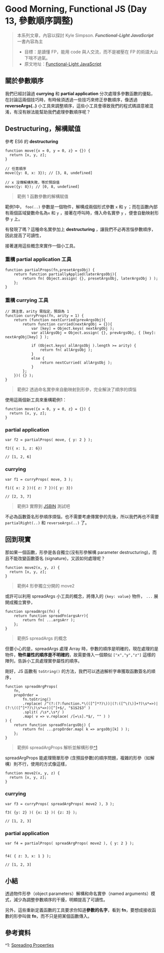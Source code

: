 Good Morning, Functional JS (Day 13, 參數順序調整)
===
> 本系列文章，內容以探討 Kyle Simpson. ***Functional-Light JavaScript*** 一書內容為主
>* 目標：是讀懂 FP，能用 code 與人交流，而不是被壓在 FP 的術語大山下喘不過氣。
>* 原文地址：[Functional-Light JavaScript](https://github.com/getify/Functional-Light-JS)

## 關於參數順序
我們已經討論過 **currying** 和 **partial application** 分次處理多參數函數的優點，在討論這兩個技巧時，有時候須透過一些技巧來修正參數順序，像透過 **reverseArgs(..)** 小工具來調整順序，這些小工具會導致我們的程式碼語意被混淆，有沒有辦法能幫助我們處理參數順序呢？

## Destructuring，解構賦值
參考 ES6 的 **destructuring**

```
function move({x = 0, y = 0, z} = {}) {
  return [x, y, z];
}

// 任意順序
move({y: 8, x: 3}); // [3, 8, undefined]

// x 沒傳解構失敗，等於預設值
move({y: 8}); // [0, 8, undefined]
```
> 範例 1 函數參數的解構賦值

範例1中， `foo(..)` 參數是一個物件，解構成兩個形式參數 `x` 和 `y` ；而在函數內部有兩個區域變數命名為`x` 和 `y` ，接著在呼叫時，傳入命名實參 `y` ，便會自動映射形參 `y` 上。

有發現了嗎？這種命名實參加上 **destructuring** ，讓我們不必再苦惱參數順序，因此提高了可讀性，

接著運用這些概念來實作一個小工具。

### 重構 **partial application** 工具

```javascript=
function partialProps(fn,presetArgsObj) {
    return function partiallyApplied(laterArgsObj){
        return fn( Object.assign( {}, presetArgsObj, laterArgsObj ) );
    };
}

```

### 重構 **currying** 工具
```javascript=
// 請注意，arity 需指定，預設為 1
function curryProps(fn, arity = 1) {
    return (function nextCurried(prevArgsObj){
        return function curried(nextArgObj = {}){
            var [key] = Object.keys( nextArgObj );
            var allArgsObj = Object.assign( {}, prevArgsObj, { [key]: nextArgObj[key] } );

            if (Object.keys( allArgsObj ).length >= arity) {
                return fn( allArgsObj );
            }
            else {
                return nextCurried( allArgsObj );
            }
        };
    })( {} );
}
```

> 範例2 透過命名實參來自動映射到形參，完全解決了順序的煩惱

使用這兩個新工具來重構範例1：

```
function move({x = 0, y = 0, z} = {}) {
  return [x, y, z];
}
```

### **partial application**

```
var f2 = partialProps( move, { y: 2 } );

f2({ x: 1, z: 6})

// [1, 2, 6]
```

### **currying**

```
var f1 = curryProps( move, 3 );

f1({ x: 2 })({ z: 7 })({ y: 3})

// [2, 3, 7]
```

> 範例3 實際到 [JSBIN](https://jsbin.com/kehisofaro/1/edit?js,console) 測試吧

不必為函數簽名形參順序煩惱，也不需要考慮傳實參的先後，所以我們再也不需要 `partialRight(..)` 和 `reverseArgs(..)` 了。

## 回到現實

那如果一個函數，形參是各自獨立(沒有形參解構 parameter destructuring)，而且不能改變函數簽名 (signature)，又該如何處理呢？

```javascript=
function move2(x, y, z) {
  return [x, y, z];
}
```
> 範例4 形參獨立分開的 move2

或許可以利用 spreadArgs 小工具的概念，將傳入的 `{key: value}` 物件， `...` 展開成獨立實參，

```javascript=
function spreadArgs(fn) {
    return function spreadFn(argsArr){
        return fn( ...argsArr );
    };
}
```
> 範例5 spreadArgs 的概念

但要小心的是，spreadArgs 處理 Array 時，參數的順序是明確的，現在處理的是物件，**物件屬性的順序是不明確的**，故需要傳入一個類似 `["x","y","z"]` 這樣的陣列，告訴小工具處理實參屬性的順序。

剛好，JS 函數有 `toString()` 的方法，我們可以透過解析字串獲取函數簽名的順序，

```javascript=
function spreadArgProps(
    fn,
    propOrder =
        fn.toString()
        .replace( /^(?:(?:function.*\(([^]*?)\))|(?:([^\(\)]+?)\s*=>)|(?:\(([^]*?)\)\s*=>))[^]+$/, "$1$2$3" )
        .split( /\s*,\s*/ )
        .map( v => v.replace( /[=\s].*$/, "" ) )
) {
    return function spreadFn(argsObj) {
        return fn( ...propOrder.map( k => argsObj[k] ) );
    };
}
```
> 範例6 spreadArgProps 解析並解構形參[^1](https://github.com/getify/Functional-Light-JS/blob/master/manuscript/ch3.md#spreading-properties)

spreadArgProps 能處理簡單形參 (含預設參數)的順序問題，複雜的形參（如解構）則不行，使用的方式像這樣，

```
function move2(x, y, z) {
  return [x, y, z];
}
```

### **currying**

```
var f3 = curryProps( spreadArgProps( move2 ), 3 );

f3( {y: 2} )( {x: 1} )( {z: 3} );

// [1, 2, 3]
```

### **partial application**

```
var f4 = partialProps( spreadArgProps( move2 ), { y: 2 } );


f4( { z: 3, x: 1 } );

// [1, 2, 3]
```

## 小結

透過物件形參（object parameters）解構和命名實參（named arguments）模式，減少為調整參數順序的干擾，明顯提高了可讀性。

另外，這些重新定義函數的工具要求你知道**參數的名字**，看到 **fn**，要想成接收函數的形參叫做 **fn**，而不只是把某個函數傳入。


## 參考資料
^1: [Spreading Properties](https://github.com/getify/Functional-Light-JS/blob/master/manuscript/ch3.md#spreading-properties)
